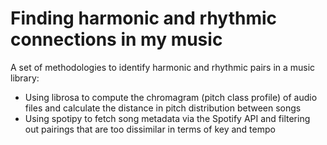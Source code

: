 # Finding harmonic and rhythmic connections in my music

A set of methodologies to identify harmonic and rhythmic pairs in a music library:
- Using librosa to compute the chromagram (pitch class profile) of audio files and calculate the distance in pitch distribution between songs
- Using spotipy to fetch song metadata via the Spotify API and filtering out pairings that are too dissimilar in terms of key and tempo
